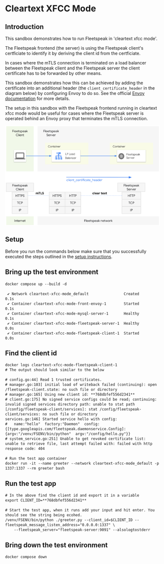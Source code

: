 # Cleartext XFCC Mode

## Introduction

This sandbox demonstrates how to run Fleetspeak in 'cleartext xfcc mode'.

The Fleetspeak frontend (the server) is using the Fleetspeak client's
certficiate to identify it by deriving the client id from the certficiate.

In cases where the mTLS connection is terminated on a load balancer between the
Fleetspeak client and the Fleetspeak server the client certificate has to be
forwarded by other means.

This sandbox demonstrates how this can be achieved by adding the certificate
into an additional header (the `client_certificate_header` in the diagram below)
by configuring Envoy to do so. See the official
[Envoy documentation](https://www.envoyproxy.io/docs/envoy/v1.28.0/api-v3/extensions/filters/network/http_connection_manager/v3/http_connection_manager.proto.html#envoy-v3-api-enum-extensions-filters-network-http-connection-manager-v3-httpconnectionmanager-forwardclientcertdetails)
for more details.

The setup in this sandbox with the Fleetspeak frontend running in cleartext xfcc
mode would be useful for cases where the Fleetspeak server is operated behind an
Envoy proxy that terminates the mTLS connection.

![Cleartext Header Mode](../diagrams/cleartextXfccMode_355.png "Cleartext XFCC Mode")

## Setup

Before you run the commands below make sure that you successfully executed the
steps outlined in the
[setup instructions](../../sandboxes#setup-instructions).

## Bring up the test environment

```
docker compose up --build -d

 ✔ Network cleartext-xfcc-mode_default                Created                                                                                                      0.1s
 ✔ Container cleartext-xfcc-mode-front-envoy-1        Started                                                                                                      0.1s
 ✔ Container cleartext-xfcc-mode-mysql-server-1       Healthy                                                                                                      0.1s
 ✔ Container cleartext-xfcc-mode-fleetspeak-server-1  Healthy                                                                                                      0.0s
 ✔ Container cleartext-xfcc-mode-fleetspeak-client-1  Started                                                                                                      0.0s
```

## Find the client id

```
docker logs cleartext-xfcc-mode-fleetspeak-client-1
# The output should look similar to the below

# config.go:44] Read 1 trusted certificates.
# manager.go:103] initial load of writeback failed (continuing): open /fleetspeak-client.state: no such file or directory
# manager.go:165] Using new client id: **768dbfef556d2341**
# client.go:175] No signed service configs could be read; continuing: invalid signed services directory path: unable to stat path [/config/fleetspeak-client/services]: stat /config/fleetspeak-client/services: no such file or directory
services.go:146] Started service hello with config:
#   name:"hello"  factory:"Daemon"  config:{[type.googleapis.com/fleetspeak.daemonservice.Config]:{argv:"/venv/FSENV/bin/python"  argv:"/config/hello.py"}}
# system_service.go:251] Unable to get revoked certificate list: unable to retrieve file, last attempt failed with: failed with http response code: 404

# Run the test app container
docker run -it --name greeter --network cleartext-xfcc-mode_default -p 1337:1337 --rm greeter bash
```

## Run the test app

```
# In the above find the client id and export it in a variable
export CLIENT_ID=**768dbfef556d2341**

# Start the test app, when it runs add your input and hit enter. You should see the string being ecohed.
/venv/FSENV/bin/python ./greeter.py --client_id=$CLIENT_ID --fleetspeak_message_listen_address="0.0.0.0:1337" \
    --fleetspeak_server="fleetspeak-server:9091" --alsologtostderr
```

## Bring down the test environment

```
docker compose down
```
